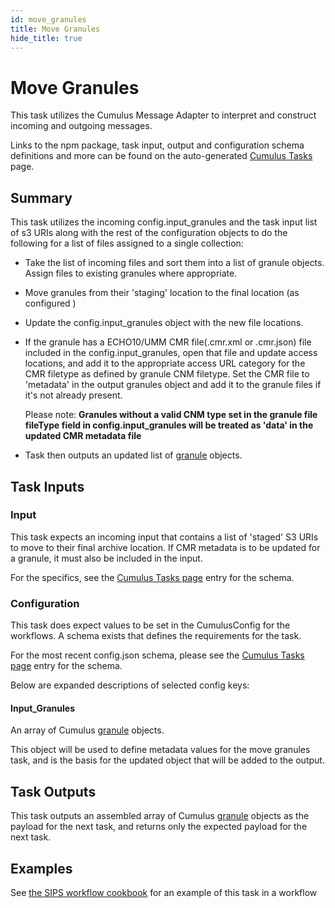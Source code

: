 ```yaml
---
id: move_granules
title: Move Granules
hide_title: true
---
```


# Move Granules

This task utilizes the Cumulus Message Adapter to interpret and construct incoming and outgoing messages.

Links to the npm package, task input, output and configuration schema definitions and more can be found on the auto-generated [Cumulus Tasks](../tasks) page.

## Summary

This task utilizes the incoming config.input_granules and the task input list of s3 URIs along with the rest of the configuration objects to do the following for a list of files assigned to a single collection:

* Take the list of incoming files and sort them into a list of granule objects.  Assign files to existing granules where appropriate.

* Move granules from their 'staging' location to the final location (as configured )

* Update the config.input_granules object with the new file locations.

* If the granule has a ECHO10/UMM CMR file(.cmr.xml or .cmr.json) file included in the config.input_granules, open that file and update access locations, and add it to the appropriate access URL category for the CMR filetype as defined by granule CNM filetype.   Set the CMR file to 'metadata' in the output granules object and add it to  the granule files if it's not already present.

  Please note: **Granules without a valid CNM type set in the granule file fileType field in config.input_granules will be treated as 'data' in the updated CMR metadata file**

* Task then outputs an updated list of [granule](https://github.com/nasa/cumulus/blob/master/packages/api/models/schemas.js) objects.

## Task Inputs

### Input

This task expects an incoming input that contains a list of 'staged' S3 URIs to move to their final archive location.  If CMR metadata is to be updated for a granule, it must also be included in the input.

For the specifics, see the [Cumulus Tasks page](../tasks) entry for the schema.

### Configuration

This task does expect values to be set in the CumulusConfig for the workflows.  A schema exists that defines the requirements for the task.

For the most recent config.json schema, please see the [Cumulus Tasks page](../tasks) entry for the schema.

Below are expanded descriptions of selected config keys:

#### Input_Granules

An array of Cumulus [granule](https://github.com/nasa/cumulus/blob/master/packages/api/models/schemas.js) objects.

This object will be used to define metadata values for the move granules task, and is the basis for the updated object that will be added to the output.

## Task Outputs

This task outputs an assembled array of Cumulus [granule](https://github.com/nasa/cumulus/blob/master/packages/api/models/schemas.js) objects as the payload for the next task, and returns only the expected payload for the next task.

## Examples

See [the SIPS workflow cookbook](../data-cookbooks/sips-workflow) for an example of this task in a workflow
